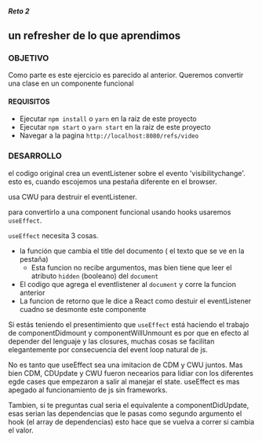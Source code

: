 ##### Reto 2

## un refresher de lo que aprendimos

### OBJETIVO

Como parte es este ejercicio es parecido al anterior. Queremos convertir una clase en un componente funcional

#### REQUISITOS

* Ejecutar `npm install` o `yarn` en la raiz de este proyecto
* Ejecutar `npm start` o `yarn start` en la raiz de este proyecto
* Navegar a la pagina `http://localhost:8080/refs/video`

### DESARROLLO


el codigo original crea un eventListener sobre el evento 'visibilitychange'.  esto es, cuando escojemos una pestaña diferente en el browser.

usa CWU para destruir el eventListener.

para convertirlo a una component funcional  usando hooks usaremos `useEffect`. 

`useEffect` necesita 3 cosas.

- la función que cambia el title del documento ( el texto que se ve en la pestaña)
  -  Esta funcion no recibe argumentos, mas bien tiene que leer el atributo `hidden` (booleano) del `document`
- El codigo que agrega el eventlistener al `document` y corre la funcion anterior
- La funcion de retorno que le dice a React como destuir el eventListener  cuadno se desmonte este componente
  
Si estás teniendo el presentimiento que `useEffect` está haciendo el trabajo de componentDidmount y componentWillUnmount es por que en efecto al depender del lenguaje y las closures, muchas cosas se facilitan elegantemente por consecuencia del event loop natural de js.

No es tanto que useEffect sea una imitacion de CDM y CWU juntos. Mas bien CDM, CDUpdate y CWU fueron necearios para lidiar con los diferentes egde cases que empezaron a salir al manejar el state.  useEffect es mas apegado al funcionamiento de js sin frameworks.

Tambien, si te preguntas cual seria el equivalente a componentDidUpdate, esas serian las dependencias que le pasas como segundo argumento el hook  (el array de dependencias) esto hace que se vuelva a correr si cambia el valor. 